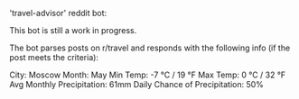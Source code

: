 'travel-advisor' reddit bot:

This bot is still a work in progress. 

The bot parses posts on r/travel and responds with the following info (if the post meets the criteria):

City: Moscow
Month: May
Min Temp: -7 °C / 19 °F
Max Temp: 0 °C / 32 °F
Avg Monthly Precipitation: 61mm
Daily Chance of Precipitation: 50%